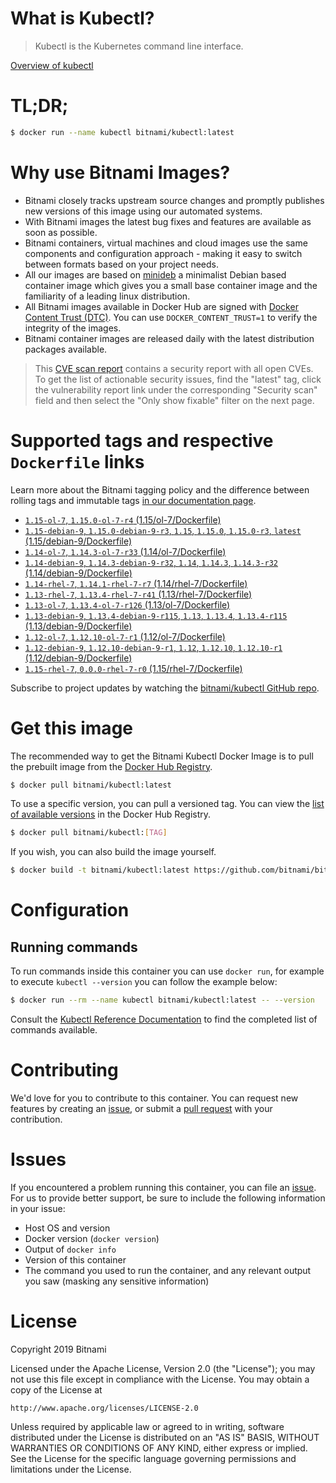 
# What is Kubectl?

> Kubectl is the Kubernetes command line interface.

[Overview of kubectl](https://kubernetes.io/docs/reference/kubectl/overview/)

# TL;DR;

```bash
$ docker run --name kubectl bitnami/kubectl:latest
```

# Why use Bitnami Images?

* Bitnami closely tracks upstream source changes and promptly publishes new versions of this image using our automated systems.
* With Bitnami images the latest bug fixes and features are available as soon as possible.
* Bitnami containers, virtual machines and cloud images use the same components and configuration approach - making it easy to switch between formats based on your project needs.
* All our images are based on [minideb](https://github.com/bitnami/minideb) a minimalist Debian based container image which gives you a small base container image and the familiarity of a leading linux distribution.
* All Bitnami images available in Docker Hub are signed with [Docker Content Trust (DTC)](https://docs.docker.com/engine/security/trust/content_trust/). You can use `DOCKER_CONTENT_TRUST=1` to verify the integrity of the images.
* Bitnami container images are released daily with the latest distribution packages available.


> This [CVE scan report](https://quay.io/repository/bitnami/kubectl?tab=tags) contains a security report with all open CVEs. To get the list of actionable security issues, find the "latest" tag, click the vulnerability report link under the corresponding "Security scan" field and then select the "Only show fixable" filter on the next page.

# Supported tags and respective `Dockerfile` links

Learn more about the Bitnami tagging policy and the difference between rolling tags and immutable tags [in our documentation page](https://docs.bitnami.com/containers/how-to/understand-rolling-tags-containers/).


* [`1.15-ol-7`, `1.15.0-ol-7-r4` (1.15/ol-7/Dockerfile)](https://github.com/bitnami/bitnami-docker-kubectl/blob/1.15.0-ol-7-r4/1.15/ol-7/Dockerfile)
* [`1.15-debian-9`, `1.15.0-debian-9-r3`, `1.15`, `1.15.0`, `1.15.0-r3`, `latest` (1.15/debian-9/Dockerfile)](https://github.com/bitnami/bitnami-docker-kubectl/blob/1.15.0-debian-9-r3/1.15/debian-9/Dockerfile)
* [`1.14-ol-7`, `1.14.3-ol-7-r33` (1.14/ol-7/Dockerfile)](https://github.com/bitnami/bitnami-docker-kubectl/blob/1.14.3-ol-7-r33/1.14/ol-7/Dockerfile)
* [`1.14-debian-9`, `1.14.3-debian-9-r32`, `1.14`, `1.14.3`, `1.14.3-r32` (1.14/debian-9/Dockerfile)](https://github.com/bitnami/bitnami-docker-kubectl/blob/1.14.3-debian-9-r32/1.14/debian-9/Dockerfile)
* [`1.14-rhel-7`, `1.14.1-rhel-7-r7` (1.14/rhel-7/Dockerfile)](https://github.com/bitnami/bitnami-docker-kubectl/blob/1.14.1-rhel-7-r7/1.14/rhel-7/Dockerfile)
* [`1.13-rhel-7`, `1.13.4-rhel-7-r41` (1.13/rhel-7/Dockerfile)](https://github.com/bitnami/bitnami-docker-kubectl/blob/1.13.4-rhel-7-r41/1.13/rhel-7/Dockerfile)
* [`1.13-ol-7`, `1.13.4-ol-7-r126` (1.13/ol-7/Dockerfile)](https://github.com/bitnami/bitnami-docker-kubectl/blob/1.13.4-ol-7-r126/1.13/ol-7/Dockerfile)
* [`1.13-debian-9`, `1.13.4-debian-9-r115`, `1.13`, `1.13.4`, `1.13.4-r115` (1.13/debian-9/Dockerfile)](https://github.com/bitnami/bitnami-docker-kubectl/blob/1.13.4-debian-9-r115/1.13/debian-9/Dockerfile)
* [`1.12-ol-7`, `1.12.10-ol-7-r1` (1.12/ol-7/Dockerfile)](https://github.com/bitnami/bitnami-docker-kubectl/blob/1.12.10-ol-7-r1/1.12/ol-7/Dockerfile)
* [`1.12-debian-9`, `1.12.10-debian-9-r1`, `1.12`, `1.12.10`, `1.12.10-r1` (1.12/debian-9/Dockerfile)](https://github.com/bitnami/bitnami-docker-kubectl/blob/1.12.10-debian-9-r1/1.12/debian-9/Dockerfile)
* [`1.15-rhel-7`, `0.0.0-rhel-7-r0` (1.15/rhel-7/Dockerfile)](https://github.com/bitnami/bitnami-docker-kubectl/blob/0.0.0-rhel-7-r0/1.15/rhel-7/Dockerfile)

Subscribe to project updates by watching the [bitnami/kubectl GitHub repo](https://github.com/bitnami/bitnami-docker-kubectl).

# Get this image

The recommended way to get the Bitnami Kubectl Docker Image is to pull the prebuilt image from the [Docker Hub Registry](https://hub.docker.com/r/bitnami/kubectl).

```bash
$ docker pull bitnami/kubectl:latest
```

To use a specific version, you can pull a versioned tag. You can view the [list of available versions](https://hub.docker.com/r/bitnami/kubectl/tags/) in the Docker Hub Registry.

```bash
$ docker pull bitnami/kubectl:[TAG]
```

If you wish, you can also build the image yourself.

```bash
$ docker build -t bitnami/kubectl:latest https://github.com/bitnami/bitnami-docker-kubectl.git
```

# Configuration

## Running commands

To run commands inside this container you can use `docker run`, for example to execute `kubectl --version` you can follow the example below:

```bash
$ docker run --rm --name kubectl bitnami/kubectl:latest -- --version
```

Consult the [Kubectl Reference Documentation](https://kubernetes.io/docs/reference/generated/kubectl/kubectl-commands) to find the completed list of commands available.

# Contributing

We'd love for you to contribute to this container. You can request new features by creating an [issue](https://github.com/bitnami/bitnami-docker-kubectl/issues), or submit a [pull request](https://github.com/bitnami/bitnami-docker-kubectl/pulls) with your contribution.

# Issues

If you encountered a problem running this container, you can file an [issue](https://github.com/bitnami/bitnami-docker-kubectl/issues). For us to provide better support, be sure to include the following information in your issue:

- Host OS and version
- Docker version (`docker version`)
- Output of `docker info`
- Version of this container
- The command you used to run the container, and any relevant output you saw (masking any sensitive information)

# License

Copyright 2019 Bitnami

Licensed under the Apache License, Version 2.0 (the "License");
you may not use this file except in compliance with the License.
You may obtain a copy of the License at

    http://www.apache.org/licenses/LICENSE-2.0

Unless required by applicable law or agreed to in writing, software
distributed under the License is distributed on an "AS IS" BASIS,
WITHOUT WARRANTIES OR CONDITIONS OF ANY KIND, either express or implied.
See the License for the specific language governing permissions and
limitations under the License.
